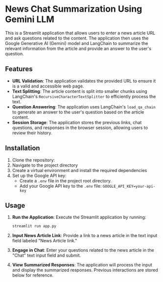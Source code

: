 # News Chat Summarization Using Gemini LLM

This is a Streamlit application that allows users to enter a news article URL and ask questions related to the content. The application then uses the Google Generative AI (Gemini) model and LangChain to summarize the relevant information from the article and provide an answer to the user's question.

## Features

- **URL Validation**: The application validates the provided URL to ensure it is a valid and accessible web page.
- **Text Splitting**: The article content is split into smaller chunks using LangChain's `RecursiveCharacterTextSplitter` to efficiently process the text.
- **Question Answering**: The application uses LangChain's `load_qa_chain` to generate an answer to the user's question based on the article content.
- **Session Storage**: The application stores the previous links, chat questions, and responses in the browser session, allowing users to review their history.


## Installation

1. Clone the repository:
2. Navigate to the project directory
3. Create a virtual environment and install the required dependencies
4. Set up the Google API key:
   - Create a `.env` file in the project root directory.
   - Add your Google API key to the `.env` file: `GOOGLE_API_KEY=your-api-key`

## Usage

1. **Run the Application**: Execute the Streamlit application by running:
    ```bash
    streamlit run app.py
    ```

2. **Input News Article Link**: Provide a link to a news article in the text input field labeled "News Article link."

3. **Engage in Chat**: Enter your questions related to the news article in the "Chat" text input field and submit.

4. **View Summarized Responses**: The application will process the input and display the summarized responses. Previous interactions are stored below for reference.

